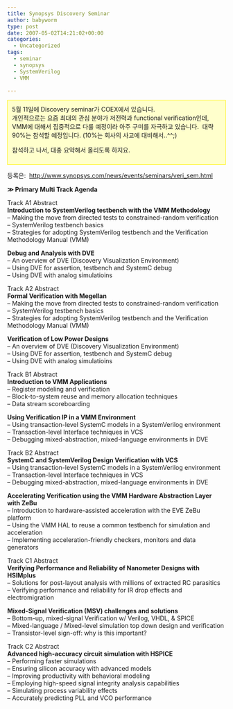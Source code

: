 ```yaml
---
title: Synopsys Discovery Seminar
author: babyworm
type: post
date: 2007-05-02T14:21:02+00:00
categories:
  - Uncategorized
tags:
  - seminar
  - synopsys
  - SystemVerilog
  - VMM

---
```

<DIV style="BORDER-RIGHT: #fff200 1px solid; PADDING-RIGHT: 10px; BORDER-TOP: #fff200 1px solid; PADDING-LEFT: 10px; PADDING-BOTTOM: 10px; BORDER-LEFT: #fff200 1px solid; PADDING-TOP: 10px; BORDER-BOTTOM: #fff200 1px solid; BACKGROUND-COLOR: #ffffcc">
  5월 11일에 Discovery seminar가 COEX에서 있습니다. <br />개인적으로는 요즘 최대의 관심 분야가 저전력과 functional verification인데, VMM에 대해서 집중적으로 다룰 예정이라 아주 구미를 자극하고 있습니다. &nbsp;대략 90%는 참석할 예정입니다. (10%는 회사의 사고에 대비해서..^^;)<br /> 
  
  <P>
    참석하고 나서, 대충 요약해서 올리도록 하지요.
  </P>
</DIV>

등록은: &nbsp;<http://www.synopsys.com/news/events/seminars/veri_sem.html>

**≫ Primary Multi Track Agenda** 

Track A1 Abstract  
**Introduction to SystemVerilog testbench with the VMM Methodology**  
&#8211; Making the move from directed tests to constrained-random verification  
&#8211; SystemVerilog testbench basics  
&#8211; Strategies for adopting SystemVerilog testbench and the Verification Methodology Manual (VMM)  

**Debug and Analysis with DVE**  
&#8211; An overview of DVE (Discovery Visualization Environment)  
&#8211; Using DVE for assertion, testbench and SystemC debug  
&#8211; Using DVE with analog simulatioins  

Track A2 Abstract  
**Formal Verification with Megellan**  
&#8211; Making the move from directed tests to constrained-random verification  
&#8211; SystemVerilog testbench basics  
&#8211; Strategies for adopting SystemVerilog testbench and the Verification Methodology Manual (VMM)  

**Verification of Low Power Designs**  
&#8211; An overview of DVE (Discovery Visualization Environment)  
&#8211; Using DVE for assertion, testbench and SystemC debug  
&#8211; Using DVE with analog simulatioins  

Track B1 Abstract  
**Introduction to VMM Applications**  
&#8211; Register modeling and verification  
&#8211; Block-to-system reuse and memory allocation techniques  
&#8211; Data stream scoreboarding  

**Using Verification IP in a VMM Environment**  
&#8211; Using transaction-level SystemC models in a SystemVerilog environment  
&#8211; Transaction-level Interface techniques in VCS  
&#8211; Debugging mixed-abstraction, mixed-language environments in DVE  

Track B2 Abstract  
**SystemC and SystemVerilog Design Verification with VCS**  
&#8211; Using transaction-level SystemC models in a SystemVerilog environment  
&#8211; Transaction-level Interface techniques in VCS  
&#8211; Debugging mixed-abstraction, mixed-language environments in DVE  

**Accelerating Verification using the VMM Hardware Abstraction Layer with ZeBu**  
&#8211; Introduction to hardware-assisted acceleration with the EVE ZeBu platform  
&#8211; Using the VMM HAL to reuse a common testbench for simulation and acceleration  
&#8211; Implementing acceleration-friendly checkers, monitors and data generators  

Track C1 Abstract  
**Verifying Performance and Reliability of Nanometer Designs with HSIMplus**  
&#8211; Solutions for post-layout analysis with millions of extracted RC parasitics  
&#8211; Verifying performance and reliability for IR drop effects and electromigration  

**Mixed-Signal Verification (MSV) challenges and solutions**  
&#8211; Bottom-up, mixed-signal Verification w/ Verilog, VHDL, & SPICE  
&#8211; Mixed-language / Mixed-level simulation top down design and verification  
&#8211; Transistor-level sign-off: why is this important?  

Track C2 Abstract  
**Advanced high-accuracy circuit simulation with HSPICE**  
&#8211; Performing faster simulations  
&#8211; Ensuring silicon accuracy with advanced models  
&#8211; Improving productivity with behavioral modeling  
&#8211; Employing high-speed signal integrity analysis capabilities  
&#8211; Simulating process variability effects  
&#8211; Accurately predicting PLL and VCO performance
